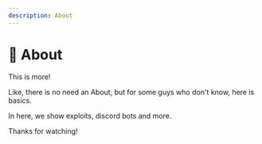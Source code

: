 ```yaml
---
description: About
---
```


# 🦤 About

This is more!

Like, there is no need an About, but for some guys who don't know, here is basics.

In here, we show exploits, discord bots and more.

Thanks for watching!
